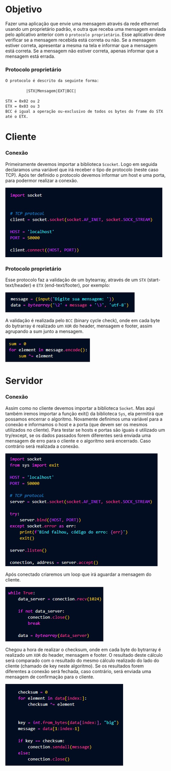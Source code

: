 # Objetivo
Fazer uma aplicação que envie uma mensagem através da rede ethernet usando um  proprietário padrão, e outra que receba uma mensagem enviada pelo aplicativo anterior com o `protocolo proprietário`. Esse aplicativo deve verificar se a mensagem recebida está correta  ou não. Se a mensagem estiver correta, apresentar a mesma na tela e informar que a  mensagem está correta. Se a mensagem não estiver correta, apenas informar que a  mensagem está errada.

### Protocolo proprietário
    O protocolo é descrito da seguinte forma:

             |STX|Mensagem|EXT|BCC|

    STX = 0x02 ou 2
    ETX = 0x03 ou 3
    BCC é igual a operação ou-exclusivo de todos os bytes do frame do STX até o ETX.
    
# Cliente

### Conexão
Primeiramente devemos importar a biblioteca `Scocket`. Logo em seguida declaramos uma variável que irá receber o tipo de protocolo (neste caso TCP). 
Após ter definido o protocolo devemos informar um host e uma porta, para podermor realizar a conexão.

![](image/client_conection.jpg)

### Protocolo proprietário
Esse protocolo faz a validação de um bytearray, através de um `STX` (start-text/header) e `ETX` (end-text/footer), por exemplo:

![](image/protocol.jpg)
   
A validação é realizada pelo `BCC` (binary cycle check), onde em cada byte do bytrarray é realizado um `XOR` do header, 
mensagem e footer, assim agrupando a sum junto a mensagem.

![](image/sum.jpg)

# Servidor

### Conexão
Assim como no cliente devemos importar a biblioteca `Socket`. Mas aqui também iremos importar a função exit() da biblioteca `Sys`, ela permitirá que possamos encerrar o algoritmo. Novamente definimos uma variável para a conexão e informamos o host e a porta (que devem ser os mesmos utilizados no cliente). Para testar se hosts e portas são iguais é utilizado um try/except, se os dados passados forem diferentes será enviada uma mensagem de erro para o cliente e o algoritmo será encerrado. Caso contrário será realizada a conexão.

![](image/server_conection.jpg)

Após conectado criaremos um loop que irá aguardar a mensagem do cliente. 

![](image/data.jpg)

Chegou a hora de realizar o checksum, onde em cada byte do bytrarray é realizado um `XOR` do header, 
mensagem e footer. O resultado deste cálculo será comparado com o resultado do mesmo cálculo realizado do lado do cliente (chamado de key neste algoritmo). Se os resultados forem diferentes a conexão será fechada, caso contrário, será enviada uma mensagem de confirmação para o cliente.

![](image/checksum.jpg)
